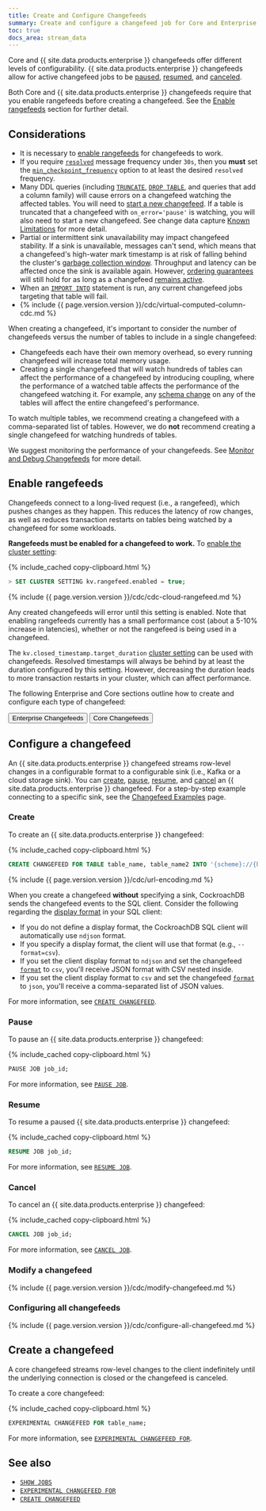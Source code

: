 ```yaml
---
title: Create and Configure Changefeeds
summary: Create and configure a changefeed job for Core and Enterprise.
toc: true
docs_area: stream_data
---
```


Core and {{ site.data.products.enterprise }} changefeeds offer different levels of configurability. {{ site.data.products.enterprise }} changefeeds allow for active changefeed jobs to be [paused](#pause), [resumed](#resume), and [canceled](#cancel).

Both Core and {{ site.data.products.enterprise }} changefeeds require that you enable rangefeeds before creating a changefeed. See the [Enable rangefeeds](#enable-rangefeeds) section for further detail.

## Considerations

- It is necessary to [enable rangefeeds](#enable-rangefeeds) for changefeeds to work.
- If you require [`resolved`](create-changefeed.html#resolved-option) message frequency under `30s`, then you **must** set the [`min_checkpoint_frequency`](create-changefeed.html#min-checkpoint-frequency) option to at least the desired `resolved` frequency.
- Many DDL queries (including [`TRUNCATE`](truncate.html), [`DROP TABLE`](drop-table.html), and queries that add a column family) will cause errors on a changefeed watching the affected tables. You will need to [start a new changefeed](create-changefeed.html#start-a-new-changefeed-where-another-ended). If a table is truncated that a changefeed with `on_error='pause'` is watching, you will also need to start a new changefeed. See change data capture [Known Limitations](change-data-capture-overview.html) for more detail.
- Partial or intermittent sink unavailability may impact changefeed stability. If a sink is unavailable, messages can't send, which means that a changefeed's high-water mark timestamp is at risk of falling behind the cluster's [garbage collection window](configure-replication-zones.html#replication-zone-variables). Throughput and latency can be affected once the sink is available again. However, [ordering guarantees](changefeed-messages.html#ordering-guarantees) will still hold for as long as a changefeed [remains active](monitor-and-debug-changefeeds.html#monitor-a-changefeed).
- When an [`IMPORT INTO`](import-into.html) statement is run, any current changefeed jobs targeting that table will fail.
- {% include {{ page.version.version }}/cdc/virtual-computed-column-cdc.md %}

When creating a changefeed, it's important to consider the number of changefeeds versus the number of tables to include in a single changefeed: 

- Changefeeds each have their own memory overhead, so every running changefeed will increase total memory usage.
- Creating a single changefeed that will watch hundreds of tables can affect the performance of a changefeed by introducing coupling, where the performance of a watched table affects the performance of the changefeed watching it. For example, any [schema change](changefeed-messages.html#schema-changes) on any of the tables will affect the entire changefeed's performance.

To watch multiple tables, we recommend creating a changefeed with a comma-separated list of tables. However, we do **not** recommend creating a single changefeed for watching hundreds of tables. 

We suggest monitoring the performance of your changefeeds. See [Monitor and Debug Changefeeds](monitor-and-debug-changefeeds.html) for more detail.

## Enable rangefeeds

Changefeeds connect to a long-lived request (i.e., a rangefeed), which pushes changes as they happen. This reduces the latency of row changes, as well as reduces transaction restarts on tables being watched by a changefeed for some workloads.

**Rangefeeds must be enabled for a changefeed to work.** To [enable the cluster setting](set-cluster-setting.html):

{% include_cached copy-clipboard.html %}
~~~ sql
> SET CLUSTER SETTING kv.rangefeed.enabled = true;
~~~

{% include {{ page.version.version }}/cdc/cdc-cloud-rangefeed.md %}

Any created changefeeds will error until this setting is enabled. Note that enabling rangefeeds currently has a small performance cost (about a 5-10% increase in latencies), whether or not the rangefeed is being used in a changefeed.

The `kv.closed_timestamp.target_duration` [cluster setting](cluster-settings.html) can be used with changefeeds. Resolved timestamps will always be behind by at least the duration configured by this setting. However, decreasing the duration leads to more transaction restarts in your cluster, which can affect performance.

The following Enterprise and Core sections outline how to create and configure each type of changefeed:

<div class="filters clearfix">
  <button class="filter-button" data-scope="enterprise">Enterprise Changefeeds</button>
  <button class="filter-button" data-scope="core">Core Changefeeds</button>
</div>

<section class="filter-content" markdown="1" data-scope="enterprise">

## Configure a changefeed

An {{ site.data.products.enterprise }} changefeed streams row-level changes in a configurable format to a configurable sink (i.e., Kafka or a cloud storage sink). You can [create](#create), [pause](#pause), [resume](#resume), and [cancel](#cancel) an {{ site.data.products.enterprise }} changefeed. For a step-by-step example connecting to a specific sink, see the [Changefeed Examples](changefeed-examples.html) page.

### Create

To create an {{ site.data.products.enterprise }} changefeed:

{% include_cached copy-clipboard.html %}
~~~ sql
CREATE CHANGEFEED FOR TABLE table_name, table_name2 INTO '{scheme}://{host}:{port}?{query_parameters}';
~~~

{% include {{ page.version.version }}/cdc/url-encoding.md %}

When you create a changefeed **without** specifying a sink, CockroachDB sends the changefeed events to the SQL client. Consider the following regarding the [display format](cockroach-sql.html#sql-flag-format) in your SQL client:

- If you do not define a display format, the CockroachDB SQL client will automatically use `ndjson` format.
- If you specify a display format, the client will use that format (e.g., `--format=csv`).
- If you set the client display format to `ndjson` and set the changefeed [`format`](create-changefeed.html#format) to `csv`, you'll receive JSON format with CSV nested inside.
- If you set the client display format to `csv` and set the changefeed [`format`](create-changefeed.html#format) to `json`, you'll receive a comma-separated list of JSON values.

For more information, see [`CREATE CHANGEFEED`](create-changefeed.html).

### Pause

To pause an {{ site.data.products.enterprise }} changefeed:

{% include_cached copy-clipboard.html %}
~~~ sql
PAUSE JOB job_id;
~~~

For more information, see [`PAUSE JOB`](pause-job.html).

### Resume

To resume a paused {{ site.data.products.enterprise }} changefeed:

{% include_cached copy-clipboard.html %}
~~~ sql
RESUME JOB job_id;
~~~

For more information, see [`RESUME JOB`](resume-job.html).

### Cancel

To cancel an {{ site.data.products.enterprise }} changefeed:

{% include_cached copy-clipboard.html %}
~~~ sql
CANCEL JOB job_id;
~~~

For more information, see [`CANCEL JOB`](cancel-job.html).

### Modify a changefeed

{% include {{ page.version.version }}/cdc/modify-changefeed.md %}

### Configuring all changefeeds

{% include {{ page.version.version }}/cdc/configure-all-changefeed.md %}

</section>

<section class="filter-content" markdown="1" data-scope="core">

## Create a changefeed

A core changefeed streams row-level changes to the client indefinitely until the underlying connection is closed or the changefeed is canceled.

To create a core changefeed:

{% include_cached copy-clipboard.html %}
~~~ sql
EXPERIMENTAL CHANGEFEED FOR table_name;
~~~

For more information, see [`EXPERIMENTAL CHANGEFEED FOR`](changefeed-for.html).

</section>

## See also

- [`SHOW JOBS`](show-jobs.html)
- [`EXPERIMENTAL CHANGEFEED FOR`](changefeed-for.html)
- [`CREATE CHANGEFEED`](create-changefeed.html)
